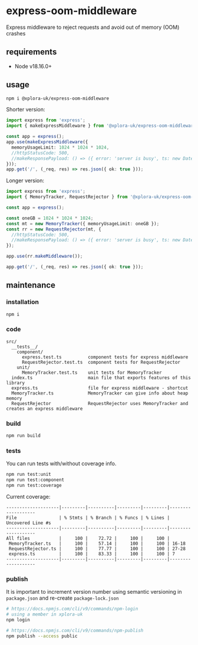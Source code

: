 # express-oom-middleware

Express middleware to reject requests and avoid out of memory (OOM) crashes

## requirements

* Node v18.16.0+

## usage

```sh
npm i @xplora-uk/express-oom-middleware
```

Shorter version:

```typescript
import express from 'express';
import { makeExpressMiddleware } from '@xplora-uk/express-oom-middleware';

const app = express();
app.use(makeExpressMiddleware({
  memoryUsageLimit: 1024 * 1024 * 1024,
  //httpStatusCode: 500,
  //makeResponsePayload: () => ({ error: 'server is busy', ts: new Date() })
}));
app.get('/', (_req, res) => res.json({ ok: true }));
```

Longer version:

```typescript
import express from 'express';
import { MemoryTracker, RequestRejector } from '@xplora-uk/express-oom-middleware';

const app = express();

const oneGB = 1024 * 1024 * 1024;
const mt = new MemoryTracker({ memoryUsageLimit: oneGB });
const rr = new RequestRejector(mt, {
  //httpStatusCode: 500,
  //makeResponsePayload: () => ({ error: 'server is busy', ts: new Date() })
});

app.use(rr.makeMiddleware());

app.get('/', (_req, res) => res.json({ ok: true }));
```

## maintenance

### installation

```sh
npm i
```

### code

```plain
src/
  __tests__/
    component/
      express.test.ts          component tests for express middleware
      RequestRejector.test.ts  component tests for RequestRejector
    unit/
      MemoryTracker.test.ts    unit tests for MemoryTracker
  index.ts                     main file that exports features of this library
  express.ts                   file for express middleware - shortcut
  MemoryTracker.ts             MemoryTracker can give info about heap memory
  RequestRejector              RequestRejector uses MemoryTracker and creates an express middleware
```

### build

```sh
npm run build
```

### tests

You can run tests with/without coverage info.

```sh
npm run test:unit
npm run test:component
npm run test:coverage
```

Current coverage:

```plain
--------------------|---------|----------|---------|---------|-------------------
File                | % Stmts | % Branch | % Funcs | % Lines | Uncovered Line #s 
--------------------|---------|----------|---------|---------|-------------------
All files           |     100 |    72.72 |     100 |     100 |                   
 MemoryTracker.ts   |     100 |    57.14 |     100 |     100 | 16-18             
 RequestRejector.ts |     100 |    77.77 |     100 |     100 | 27-28             
 express.ts         |     100 |    83.33 |     100 |     100 | 7                 
--------------------|---------|----------|---------|---------|-------------------
```

### publish

It is important to increment version number using semantic versioning in `package.json` and re-create `package-lock.json`

```sh
# https://docs.npmjs.com/cli/v9/commands/npm-login
# using a member in xplora-uk
npm login

# https://docs.npmjs.com/cli/v9/commands/npm-publish
npm publish --access public
```
